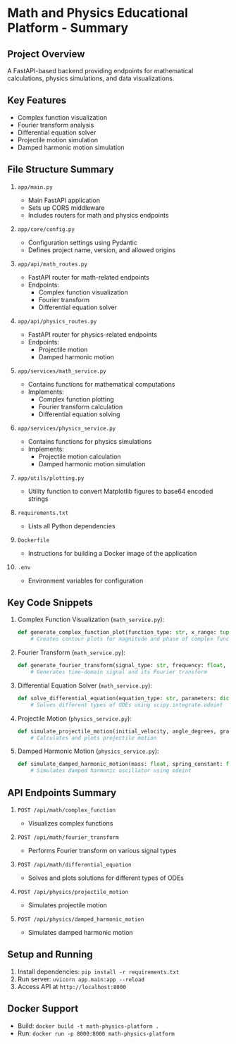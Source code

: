 # Math and Physics Educational Platform - Summary

## Project Overview
A FastAPI-based backend providing endpoints for mathematical calculations, physics simulations, and data visualizations. 

## Key Features
- Complex function visualization
- Fourier transform analysis
- Differential equation solver
- Projectile motion simulation
- Damped harmonic motion simulation

## File Structure Summary

1. `app/main.py`
   - Main FastAPI application
   - Sets up CORS middleware
   - Includes routers for math and physics endpoints

2. `app/core/config.py`
   - Configuration settings using Pydantic
   - Defines project name, version, and allowed origins

3. `app/api/math_routes.py`
   - FastAPI router for math-related endpoints
   - Endpoints:
     - Complex function visualization
     - Fourier transform
     - Differential equation solver

4. `app/api/physics_routes.py`
   - FastAPI router for physics-related endpoints
   - Endpoints:
     - Projectile motion
     - Damped harmonic motion

5. `app/services/math_service.py`
   - Contains functions for mathematical computations
   - Implements:
     - Complex function plotting
     - Fourier transform calculation
     - Differential equation solving

6. `app/services/physics_service.py`
   - Contains functions for physics simulations
   - Implements:
     - Projectile motion calculation
     - Damped harmonic motion simulation

7. `app/utils/plotting.py`
   - Utility function to convert Matplotlib figures to base64 encoded strings

8. `requirements.txt`
   - Lists all Python dependencies

9. `Dockerfile`
   - Instructions for building a Docker image of the application

10. `.env`
    - Environment variables for configuration

## Key Code Snippets

1. Complex Function Visualization (`math_service.py`):
   ```python
   def generate_complex_function_plot(function_type: str, x_range: tuple, y_range: tuple):
       # Creates contour plots for magnitude and phase of complex functions
   ```

2. Fourier Transform (`math_service.py`):
   ```python
   def generate_fourier_transform(signal_type: str, frequency: float, duration: float, sample_rate: float):
       # Generates time-domain signal and its Fourier transform
   ```

3. Differential Equation Solver (`math_service.py`):
   ```python
   def solve_differential_equation(equation_type: str, parameters: dict, initial_conditions: list, t_span: list):
       # Solves different types of ODEs using scipy.integrate.odeint
   ```

4. Projectile Motion (`physics_service.py`):
   ```python
   def simulate_projectile_motion(initial_velocity, angle_degrees, gravity=9.8):
       # Calculates and plots projectile motion
   ```

5. Damped Harmonic Motion (`physics_service.py`):
   ```python
   def simulate_damped_harmonic_motion(mass: float, spring_constant: float, damping_coefficient: float, initial_displacement: float, initial_velocity: float, duration: float):
       # Simulates damped harmonic oscillator using odeint
   ```

## API Endpoints Summary

1. `POST /api/math/complex_function`
   - Visualizes complex functions

2. `POST /api/math/fourier_transform`
   - Performs Fourier transform on various signal types

3. `POST /api/math/differential_equation`
   - Solves and plots solutions for different types of ODEs

4. `POST /api/physics/projectile_motion`
   - Simulates projectile motion

5. `POST /api/physics/damped_harmonic_motion`
   - Simulates damped harmonic motion

## Setup and Running
1. Install dependencies: `pip install -r requirements.txt`
2. Run server: `uvicorn app.main:app --reload`
3. Access API at `http://localhost:8000`

## Docker Support
- Build: `docker build -t math-physics-platform .`
- Run: `docker run -p 8000:8000 math-physics-platform`